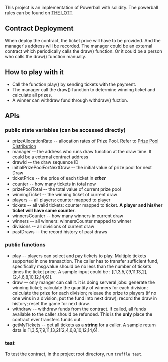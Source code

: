 This project is an implementation of Powerball with solidity.
The powerball rules can be found on [THE LOTT](https://www.thelott.com/powerball/how-to-play).

## Contract Deployment

When deploy the contract, the ticket price will have to be provided. And the manager's address will be recorded. The manager could be an external contract which periodically calls the draw() function. Or it could be a person who calls the draw() function manually.

## How to play with it

- Call the function play() by sending tickets with the payment.
- The manager call the draw() function to determine winning ticket and calculate all prizes.
- A winner can withdraw fund through withdraw() fuction.

## APIs

### public state variables (can be accessed directly)

- prizeAllocationRate -- allocation rates of Prize Pool. Refer to [Prize Pool Distribution](https://www.thelott.com/about/prize-pool)
- manager -- the address who runs draw function at the draw time. It could be a external contract address
- drawId -- the draw sequence ID
- initialPrizePoolForNextDraw -- the initial value of prize pool for next Draw
- ticketPrice -- the price of each ticket in **_ether_**
- counter -- how many tickets in total now
- prizePoolTotal -- the total value of current prize pool
- winningTicket -- the winning ticket of current draw
- players -- all players: counter mapped to player
- tickets -- all valid tickets: counter mapped to ticket. **A player and his/her ticket will have same counter**.
- winnersCounter -- how many winners in current draw
- winners -- all winners: winnersCounter mapped to winner
- divisions -- all divisions of current draw
- pastDraws -- the record history of past draws

### public functions

- play -- players can select and pay tickets to play. Multiple tickets supported in one transaction. The caller has to transfer sufficient fund, specifically msg.value should be no less than the number of tickets times the ticket price. A sample input could be : [[1,3,5,7,9,11,13,2], [2,4,6,8,10,12,14,6]].
- draw -- only manger can call it. it is doing serveral jobs: generate the winning ticket; calculate the quantity of winners for each division; calculate the prize for each division; release the prize to players (if no one wins in a division, put the fund into next draw); record the draw in history; reset the game for next draw.
- withdraw -- withdraw funds from the contract. If called, all funds available to the caller should be refunded. This is the **only** place the contract ever transfers funds out.
- getMyTickets -- get all tickets as a **string** for a caller. A sample return data is [1,3,5,7,9,11,13,2][2,4,6,8,10,12,14,6].

### test

To test the contract, in the project root directory, run `truffle test`.
